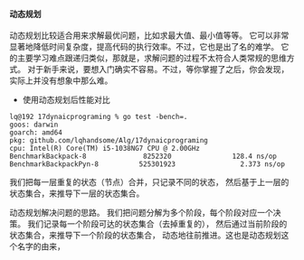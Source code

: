 #### 动态规划

动态规划比较适合用来求解最优问题，比如求最大值、最小值等等。
它可以非常显著地降低时间复杂度，提高代码的执行效率。不过，它也是出了名的难学。
它的主要学习难点跟递归类似，那就是，求解问题的过程不太符合人类常规的思维方式。
对于新手来说，要想入门确实不容易。不过，等你掌握了之后，你会发现，实际上并没有想象中那么难。

- 使用动态规划后性能对比
```
lq@192 17dynaicprograming % go test -bench=.
goos: darwin
goarch: amd64
pkg: github.com/lqhandsome/Alg/17dynaicprograming
cpu: Intel(R) Core(TM) i5-1038NG7 CPU @ 2.00GHz
BenchmarkBackpack-8              8252320               128.4 ns/op
BenchmarkBackpackPyn-8          525301923                2.373 ns/op
```
我们把每一层重复的状态（节点）合并，只记录不同的状态，
然后基于上一层的状态集合，来推导下一层的状态集合。

动态规划解决问题的思路。
我们把问题分解为多个阶段，每个阶段对应一个决策。
我们记录每一个阶段可达的状态集合（去掉重复的），
然后通过当前阶段的状态集合，来推导下一个阶段的状态集合，
动态地往前推进。这也是动态规划这个名字的由来，